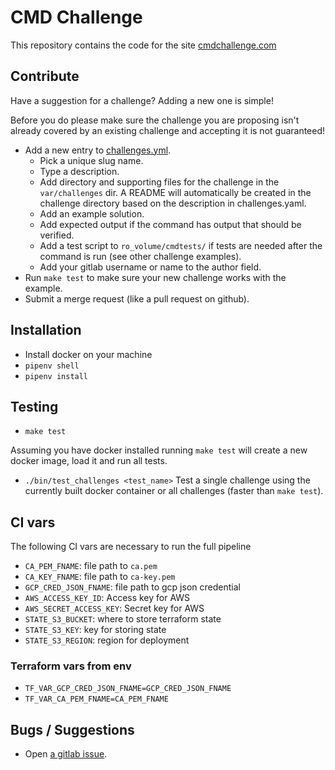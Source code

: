 # CMD Challenge

This repository contains the code for the site [cmdchallenge.com](https://cmdchallenge.com)

## Contribute

Have a suggestion for a challenge? Adding a new one is simple!

Before you do please make sure the challenge you are proposing isn't already
covered by an existing challenge and accepting it is not guaranteed!

* Add a new entry to [challenges.yml](https://gitlab.com/jarv/cmdchallenge/blob/master/challenges.yaml).
  * Pick a unique slug name.
  * Type a description.
  * Add directory and supporting files for the challenge in the `var/challenges` dir. A README will automatically be created in the challenge directory based on the description in challenges.yaml.
  * Add an example solution.
  * Add expected output if the command has output that should be verified.
  * Add a test script to `ro_volume/cmdtests/` if tests are needed after the command is run (see other challenge examples).
  * Add your gitlab username or name to the author field.
* Run `make test` to make sure your new challenge works with the example.
* Submit a merge request (like a pull request on github).

## Installation

* Install docker on your machine
* `pipenv shell`
* `pipenv install`

## Testing

* `make test`

Assuming you have docker installed running `make test` will create a new
docker image, load it and run all tests.

* `./bin/test_challenges <test_name>`
Test a single challenge using the currently built docker container or
all challenges (faster than `make test`).

## CI vars

The following CI vars are necessary to run the full pipeline

* `CA_PEM_FNAME`: file path to `ca.pem`
* `CA_KEY_FNAME`: file path to `ca-key.pem`
* `GCP_CRED_JSON_FNAME`: file path to gcp json credential
* `AWS_ACCESS_KEY_ID`: Access key for AWS
* `AWS_SECRET_ACCESS_KEY`: Secret key for AWS
* `STATE_S3_BUCKET`: where to store terraform state
* `STATE_S3_KEY`: key for storing state
* `STATE_S3_REGION`: region for deployment


### Terraform vars from env

* `TF_VAR_GCP_CRED_JSON_FNAME=GCP_CRED_JSON_FNAME`
* `TF_VAR_CA_PEM_FNAME=CA_PEM_FNAME`

## Bugs / Suggestions

* Open [a gitlab issue](https://gitlab.com/jarv/cmdchallenge/-/issues).
